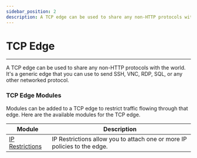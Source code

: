 ```yaml
---
sidebar_position: 2
description: A TCP edge can be used to share any non-HTTP protocols with the world. It's a generic edge that you can use to send SSH, VNC, RDP, SQL, or any other networked protocol.
---
```


# TCP Edge
----------------

A TCP edge can be used to share any non-HTTP protocols with the world. It's a generic edge that you can use to send SSH, VNC, RDP, SQL, or any other networked protocol.

### TCP Edge Modules

Modules can be added to a TCP edge to restrict traffic flowing through that edge. Here are the available modules for the TCP edge.

| Module | Description |
| --- | --- |
| [IP Restrictions](#ip-restrictions) | IP Restrictions allow you to attach one or more IP policies to the edge. |
